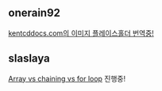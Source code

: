 <h2>onerain92</h2><a href="https://www.notion.so/study66/Building-an-awesome-image-loading-experience-61a73b2180ec4c738d5d71c2a3eb034a#5e8439d925014415b38fd92cb7ecff01">kentcddocs.com의 이미지 플레이스홀더 번역중!</a><h2>slaslaya</h2><a href="https://www.notion.so/study66/22-03-13-Array-reduce-vs-chaining-vs-for-loop-0b1f5b74e9664c8b8167a30b47debb65#d25b1048eb7d46be9059f1fc96c69373">Array vs chaining vs for loop</a> 진행중!